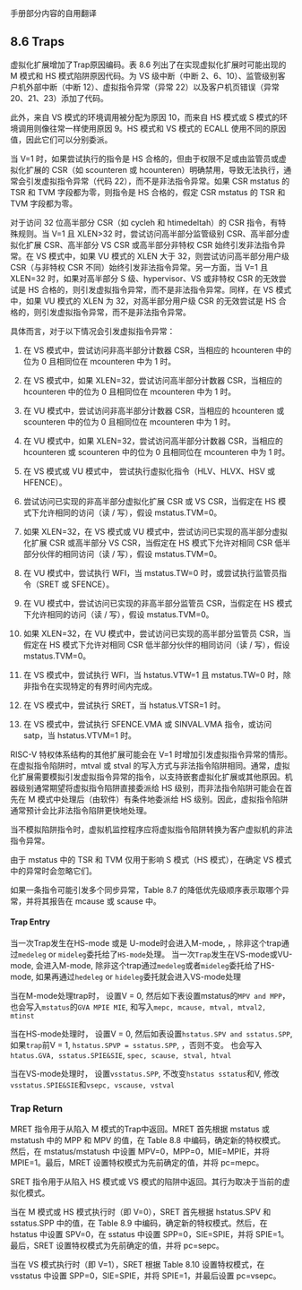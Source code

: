 手册部分内容的自用翻译

## 8.6 Traps

虚拟化扩展增加了Trap原因编码。表 8.6 列出了在实现虚拟化扩展时可能出现的 M 模式和 HS 模式陷阱原因代码。为 VS 级中断（中断 2、6、10）、监管级别客户机外部中断（中断 12）、虚拟指令异常（异常 22）以及客户机页错误（异常 20、21、23）添加了代码。

此外，来自 VS 模式的环境调用被分配为原因 10，而来自 HS 模式或 S 模式的环境调用则像往常一样使用原因 9。HS 模式和 VS 模式的 ECALL 使用不同的原因值，因此它们可以分别委派。

当 V=1 时，如果尝试执行的指令是 HS 合格的，但由于权限不足或由监管员或虚拟化扩展的 CSR（如 scounteren 或 hcounteren）明确禁用，导致无法执行，通常会引发虚拟指令异常（代码 22），而不是非法指令异常。如果 CSR mstatus 的 TSR 和 TVM 字段都为零，则指令是 HS 合格的，假定 CSR mstatus 的 TSR 和 TVM 字段都为零。

对于访问 32 位高半部分 CSR（如 cycleh 和 htimedeltah）的 CSR 指令，有特殊规则。当 V=1 且 XLEN>32 时，尝试访问高半部分监管级别 CSR、高半部分虚拟化扩展 CSR、高半部分 VS CSR 或高半部分非特权 CSR 始终引发非法指令异常。在 VS 模式中，如果 VU 模式的 XLEN 大于 32，则尝试访问高半部分用户级 CSR（与非特权 CSR 不同）始终引发非法指令异常。另一方面，当 V=1 且 XLEN=32 时，如果对高半部分 S 级、hypervisor、VS 或非特权 CSR 的无效尝试是 HS 合格的，则引发虚拟指令异常，而不是非法指令异常。同样，在 VS 模式中，如果 VU 模式的 XLEN 为 32，对高半部分用户级 CSR 的无效尝试是 HS 合格的，则引发虚拟指令异常，而不是非法指令异常。

具体而言，对于以下情况会引发虚拟指令异常：

1. 在 VS 模式中，尝试访问非高半部分计数器 CSR，当相应的 hcounteren 中的位为 0 且相同位在 mcounteren 中为 1 时。
2. 在 VS 模式中，如果 XLEN=32，尝试访问高半部分计数器 CSR，当相应的 hcounteren 中的位为 0 且相同位在 mcounteren 中为 1 时。
3. 在 VU 模式中，尝试访问非高半部分计数器 CSR，当相应的 hcounteren 或 scounteren 中的位为 0 且相同位在 mcounteren 中为 1 时。
4. 在 VU 模式中，如果 XLEN=32，尝试访问高半部分计数器 CSR，当相应的 hcounteren 或 scounteren 中的位为 0 且相同位在 mcounteren 中为 1 时。

5. 在 VS 模式或 VU 模式中， 尝试执行虚拟化指令（HLV、HLVX、HSV 或 HFENCE）。

6. 尝试访问已实现的非高半部分虚拟化扩展 CSR 或 VS CSR，当假定在 HS 模式下允许相同的访问（读 / 写），假设 mstatus.TVM=0。

7. 如果 XLEN=32，在 VS 模式或 VU 模式中，尝试访问已实现的高半部分虚拟化扩展 CSR 或高半部分 VS CSR，当假定在 HS 模式下允许对相同 CSR 低半部分伙伴的相同访问（读 / 写），假设 mstatus.TVM=0。

8. 在 VU 模式中，尝试执行 WFI，当 mstatus.TW=0 时，或尝试执行监管员指令（SRET 或 SFENCE）。

9. 在 VU 模式中，尝试访问已实现的非高半部分监管员 CSR，当假定在 HS 模式下允许相同的访问（读 / 写），假设 mstatus.TVM=0。

10. 如果 XLEN=32，在 VU 模式中，尝试访问已实现的高半部分监管员 CSR，当假定在 HS 模式下允许对相同 CSR 低半部分伙伴的相同访问（读 / 写），假设 mstatus.TVM=0。

11. 在 VS 模式中，尝试执行 WFI，当 hstatus.VTW=1 且 mstatus.TW=0 时，除非指令在实现特定的有界时间内完成。

12. 在 VS 模式中，尝试执行 SRET，当 hstatus.VTSR=1 时。

13. 在 VS 模式中，尝试执行 SFENCE.VMA 或 SINVAL.VMA 指令，或访问 satp，当 hstatus.VTVM=1 时。

RISC-V 特权体系结构的其他扩展可能会在 V=1 时增加引发虚拟指令异常的情形。在虚拟指令陷阱时，mtval 或 stval 的写入方式与非法指令陷阱相同。通常，虚拟化扩展需要模拟引发虚拟指令异常的指令，以支持嵌套虚拟化扩展或其他原因。机器级别通常期望将虚拟指令陷阱直接委派给 HS 级别，而非法指令陷阱可能会在首先在 M 模式中处理后（由软件）有条件地委派给 HS 级别。因此，虚拟指令陷阱通常预计会比非法指令陷阱更快地处理。

当不模拟陷阱指令时，虚拟机监控程序应将虚拟指令陷阱转换为客户虚拟机的非法指令异常。

由于 mstatus 中的 TSR 和 TVM 仅用于影响 S 模式（HS 模式），在确定 VS 模式中的异常时会忽略它们。

如果一条指令可能引发多个同步异常，Table 8.7 的降低优先级顺序表示取哪个异常，并将其报告在 mcause 或 scause 中。

#### Trap Entry

当一次Trap发生在HS-mode 或是 U-mode时会进入M-mode, ，除非这个trap通过`medeleg` or `mideleg`委托给了`HS-mode`处理。 当一次`Trap`发生在VS-mode或VU-mode, 会进入M-mode, 除非这个trap通过`medeleg`或者`mideleg`委托给了HS-mode, 如果再通过`hedeleg` or `hideleg`委托就会进入VS-mode处理

当在M-mode处理trap时， 设置V = 0, 然后如下表设置mstatus的`MPV and MPP`， 也会写入`mstatus`的`GVA MPIE MIE`, 和写入`mepc, mcause, mtval, mtval2, mtinst`

当在HS-mode处理时， 设置V = 0, 然后如表设置`hstatus.SPV and sstatus.SPP`, 如果`trap`前V = 1, `hstatus.SPVP = sstatus.SPP`, ，否则不变。 也会写入`htatus.GVA, sstatus.SPIE&SIE`, `spec, scause, stval, htval`

当在VS-mode处理时， 设置`vsstatus.SPP`, 不改变`hstatus sstatus`和V, 修改`vsstatus.SPIE&SIE`和`vsepc, vscause, vstval`

### Trap Return

MRET 指令用于从陷入 M 模式的Trap中返回。MRET 首先根据 mstatus 或 mstatush 中的 MPP 和 MPV 的值，在 Table 8.8 中编码，确定新的特权模式。然后，在 mstatus/mstatush 中设置 MPV=0，MPP=0，MIE=MPIE，并将 MPIE=1。最后，MRET 设置特权模式为先前确定的值，并将 pc=mepc。

SRET 指令用于从陷入 HS 模式或 VS 模式的陷阱中返回。其行为取决于当前的虚拟化模式。

当在 M 模式或 HS 模式执行时（即 V=0），SRET 首先根据 hstatus.SPV 和 sstatus.SPP 中的值，在 Table 8.9 中编码，确定新的特权模式。然后，在 hstatus 中设置 SPV=0，在 sstatus 中设置 SPP=0，SIE=SPIE，并将 SPIE=1。最后，SRET 设置特权模式为先前确定的值，并将 pc=sepc。

当在 VS 模式执行时（即 V=1），SRET 根据 Table 8.10 设置特权模式，在 vsstatus 中设置 SPP=0，SIE=SPIE，并将 SPIE=1，并最后设置 pc=vsepc。
